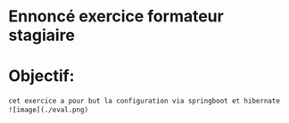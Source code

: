 # Ennoncé exercice formateur stagiaire
# Objectif:
    cet exercice a pour but la configuration via springboot et hibernate
    ![image](./eval.png)